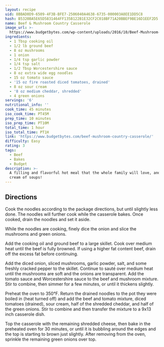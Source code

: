 ```yaml
---
layout: recipe
uid: 8BBAD0D9-6509-4F3B-BFE7-2506040A4638-6735-000003A8EE1DD5C8
hash: B5320BA5E65D5831464FF135B122B1E32CF2C018BF71A20BBEF9BE16D1EEF2D5
name: Beef & Mushroom Country Casserole
image_url: >-
  https://www.budgetbytes.com/wp-content/uploads/2016/10/Beef-Mushroom-Country-Casserole-V-300x400.jpg
ingredients:
  - 1 Tbsp cooking oil
  - 1/2 lb ground beef
  - 8 oz mushrooms
  - 1 onion
  - 1/4 tsp garlic powder
  - 1/4 tsp salt
  - 1/2 Tbsp Worcestershire sauce
  - 8 oz extra wide egg noodles
  - 15 oz tomato sauce
  - '15 oz fire roasted diced tomatoes, drained'
  - 8 oz sour cream
  - '8 oz medium cheddar, shredded'
  - 4 green onions
servings: '6'
nutritional_info: ''
cook_time: 45 minutes
iso_cook_time: PT45M
prep_time: 10 minutes
iso_prep_time: PT10M
total_time: 1 hour
iso_total_time: PT1H
link: 'https://www.budgetbytes.com/beef-mushroom-country-casserole/'
difficulty: Easy
rating: 3
tags:
  - Beef
  - Bakes
  - Budget
description: >-
  A filling and flavorful hot meal that the whole family will love, and with NO
  cream of soups!
---
```

## Directions

Cook the noodles according to the package directions, but until slightly less done. The noodles will further cook while the casserole bakes. Once cooked, drain the noodles and set it aside.

While the noodles are cooking, finely dice the onion and slice the mushrooms and green onions.

Add the cooking oil and ground beef to a large skillet. Cook over medium heat until the beef is fully browned. If using a higher fat content beef, drain off the excess fat before continuing.

Add the diced onion, sliced mushrooms, garlic powder, salt, and some freshly cracked pepper to the skillet. Continue to sauté over medium heat until the mushrooms are soft and the onions are transparent. Add the tomato sauce and Worcestershire sauce to the beef and mushroom mixture. Stir to combine, then simmer for a few minutes, or until it thickens slightly.

Preheat the oven to 350°F. Return the drained noodles to the pot they were boiled in (heat turned off) and add the beef and tomato mixture, diced tomatoes (drained), sour cream, half of the shredded cheddar, and half of the green onions. Stir to combine and then transfer the mixture to a 9x13 inch casserole dish.

Top the casserole with the remaining shredded cheese, then bake in the preheated oven for 30 minutes, or until it is bubbling around the edges and the top is starting to brown just slightly. After removing from the oven, sprinkle the remaining green onions over top.
